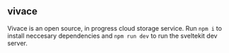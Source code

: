 ## vivace

Vivace is an open source, in progress cloud storage service. Run `npm i` to install neccesary dependencies and `npm run dev` to run the sveltekit dev server.